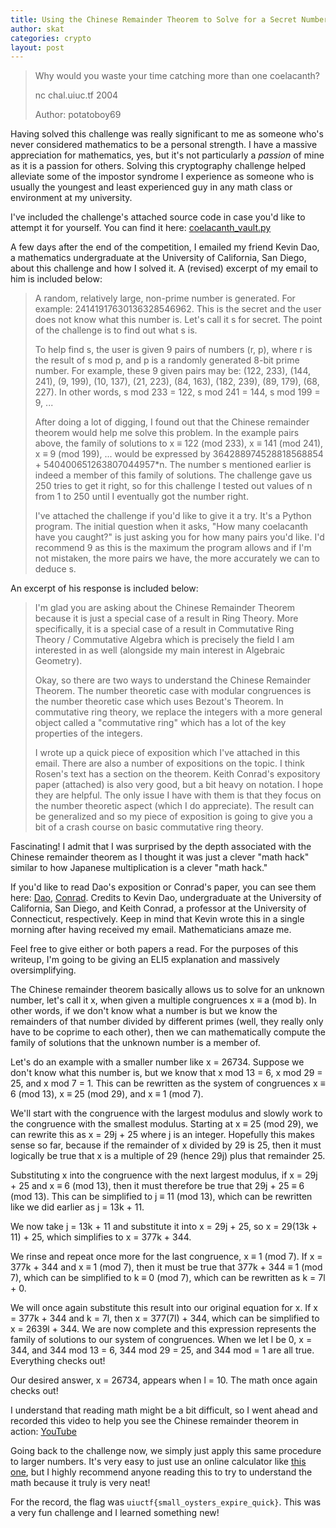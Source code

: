 ```yaml
---
title: Using the Chinese Remainder Theorem to Solve for a Secret Number
author: skat
categories: crypto
layout: post
---
```


> Why would you waste your time catching more than one coelacanth?
> 
> nc chal.uiuc.tf 2004
> 
> Author: potatoboy69

Having solved this challenge was really significant to me as someone who's never considered mathematics to be a personal strength. I have a massive appreciation for mathematics, yes, but it's not particularly a *passion* of mine as it is a passion for others. Solving this cryptography challenge helped alleviate some of the impostor syndrome I experience as someone who is usually the youngest and least experienced guy in any math class or environment at my university.

I've included the challenge's attached source code in case you'd like to attempt it for yourself. You can find it here: [coelacanth\_vault.py](/uploads/2020-07-26/coelacanth_vault.py)

A few days after the end of the competition, I emailed my friend Kevin Dao, a mathematics undergraduate at the University of California, San Diego, about this challenge and how I solved it. A (revised) excerpt of my email to him is included below:

> A random, relatively large, non-prime number is generated. For example: 24141917630136328546962. This is the secret and the user does not know what this number is. Let's call it s for secret. The point of the challenge is to find out what s is.
>
> To help find s, the user is given 9 pairs of numbers (r, p),  where r is the result of s mod p, and p is a randomly generated 8-bit prime number. For example, these 9 given pairs may be: (122, 233), (144, 241), (9, 199), (10, 137), (21, 223), (84, 163), (182, 239), (89, 179), (68, 227). In other words, s mod 233 = 122, s mod 241 = 144, s mod 199 = 9, ...
>
> After doing a lot of digging, I found out that the Chinese remainder theorem would help me solve this problem. In the example pairs above, the family of solutions to x ≡ 122 (mod 233), x ≡ 141 (mod 241), x ≡ 9 (mod 199), ... would be expressed by 364288974528818568854 + 540400651263807044957\*n. The number s mentioned earlier is indeed a member of this family of solutions. The challenge gave us 250 tries to get it right, so for this challenge I tested out values of n from 1 to 250 until I eventually got the number right.
>
> I've attached the challenge if you'd like to give it a try. It's a Python program. The initial question when it asks, "How many coelacanth have you caught?" is just asking you for how many pairs you'd like. I'd recommend 9 as this is the maximum the program allows and if I'm not mistaken, the more pairs we have, the more accurately we can to deduce s.

An excerpt of his response is included below:

> I'm glad you are asking about the Chinese Remainder Theorem because it is just a special case of a result in Ring Theory. More specifically, it is a special case of a result in Commutative Ring Theory / Commutative Algebra which is precisely the field I am interested in as well (alongside my main interest in Algebraic Geometry). 
> 
> Okay, so there are two ways to understand the Chinese Remainder Theorem. The number theoretic case with modular congruences is the number theoretic case which uses Bezout's Theorem. In commutative ring theory, we replace the integers with a more general object called a "commutative ring" which has a lot of the key properties of the integers.
> 
> I wrote up a quick piece of exposition which I've attached in this email. There are also a number of expositions on the topic. I think Rosen's text has a section on the theorem. Keith Conrad's expository paper (attached) is also very good, but a bit heavy on notation. I hope they are helpful. The only issue I have with them is that they focus on the number theoretic aspect (which I do appreciate). The result can be generalized and so my piece of exposition is going to give you a bit of a crash course on basic commutative ring theory.

Fascinating! I admit that I was surprised by the depth associated with the Chinese remainder theorem as I thought it was just a clever "math hack" similar to how Japanese multiplication is a clever "math hack."

If you'd like to read Dao's exposition or Conrad's paper, you can see them here: [Dao](/uploads/2020-07-26/CRT-KevinDao.pdf), [Conrad](/uploads/2020-07-26/CRT-KeithConrad.pdf). Credits to Kevin Dao, undergraduate at the University of California, San Diego, and Keith Conrad, a professor at the University of Connecticut, respectively. Keep in mind that Kevin wrote this in a single morning after having received my email. Mathematicians amaze me.

Feel free to give either or both papers a read. For the purposes of this writeup, I'm going to be giving an ELI5 explanation and massively oversimplifying.

The Chinese remainder theorem basically allows us to solve for an unknown number, let's call it x, when given a multiple congruences x ≡ a (mod b). In other words, if we don't know what a number is but we know the remainders of that number divided by different primes (well, they really only have to be coprime to each other), then we can mathematically compute the family of solutions that the unknown number is a member of.

Let's do an example with a smaller number like x = 26734. Suppose we don't know what this number is, but we know that x mod 13 = 6, x mod 29 = 25, and x mod 7 = 1. This can be rewritten as the system of congruences x ≡ 6 (mod 13), x ≡ 25 (mod 29), and x ≡ 1 (mod 7).

We'll start with the congruence with the largest modulus and slowly work to the congruence with the smallest modulus. Starting at x ≡ 25 (mod 29), we can rewrite this as x = 29j + 25 where j is an integer. Hopefully this makes sense so far, because if the remainder of x divided by 29 is 25, then it must logically be true that x is a multiple of 29 (hence 29j) plus that remainder 25.

Substituting x into the congruence with the next largest modulus, if x = 29j + 25 and x ≡ 6 (mod 13), then it must therefore be true that 29j + 25 ≡ 6 (mod 13). This can be simplified to j ≡ 11 (mod 13), which can be rewritten like we did earlier as j = 13k + 11.

We now take j = 13k + 11 and substitute it into x = 29j + 25, so x = 29(13k + 11) + 25, which simplifies to x = 377k + 344.

We rinse and repeat once more for the last congruence, x ≡ 1 (mod 7). If x = 377k + 344 and x ≡ 1 (mod 7), then it must be true that 377k + 344 ≡ 1 (mod 7), which can be simplified to k ≡ 0 (mod 7), which can be rewritten as k = 7l + 0.

We will once again substitute this result into our original equation for x. If x = 377k + 344 and k = 7l, then x = 377(7l) + 344, which can be simplified to x = 2639l + 344. We are now complete and this expression represents the family of solutions to our system of congruences. When we let l be 0, x = 344, and 344 mod 13 = 6, 344 mod 29 = 25, and 344 mod = 1 are all true. Everything checks out!

Our desired answer, x = 26734, appears when l = 10. The math once again checks out!

I understand that reading math might be a bit difficult, so I went ahead and recorded this video to help you see the Chinese remainder theorem in action: [YouTube](https://youtu.be/lw-oBDiBleI)

Going back to the challenge now, we simply just apply this same procedure to larger numbers. It's very easy to just use an online calculator like [this one](https://comnuan.com/cmnn02/cmnn0200a/cmnn0200a.php), but I highly recommend anyone reading this to try to understand the math because it truly is very neat!

For the record, the flag was `uiuctf{small_oysters_expire_quick}`. This was a very fun challenge and I learned something new!
